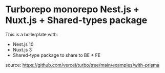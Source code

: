 # Turborepo monorepo Nest.js + Nuxt.js + Shared-types package

This is a boilerplate with:

- Nest.js 10
- Nuxt.js 3
- Shared-type package to share to BE + FE

source: https://github.com/vercel/turbo/tree/main/examples/with-prisma
